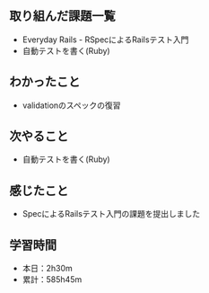 ## 取り組んだ課題一覧
- Everyday Rails - RSpecによるRailsテスト入門
- 自動テストを書く(Ruby)
## わかったこと
- validationのスペックの復習
## 次やること
- 自動テストを書く(Ruby)
## 感じたこと
- SpecによるRailsテスト入門の課題を提出しました
## 学習時間
- 本日：2h30m
- 累計：585h45m
